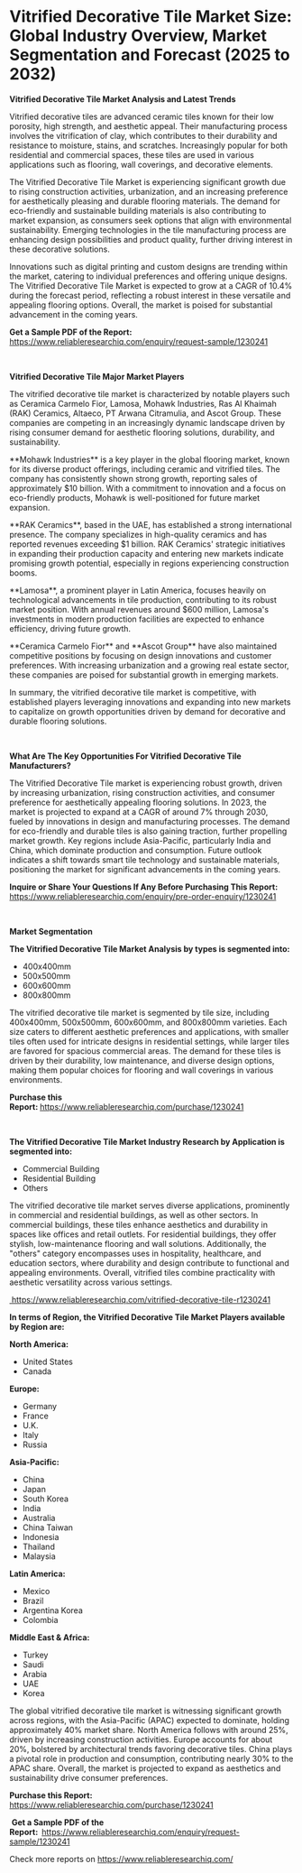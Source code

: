 <p><h1>Vitrified Decorative Tile Market Size: Global Industry Overview, Market Segmentation and Forecast (2025 to 2032)</h1></p><p><strong>Vitrified Decorative Tile Market Analysis and Latest Trends</strong></p>
<p><p>Vitrified decorative tiles are advanced ceramic tiles known for their low porosity, high strength, and aesthetic appeal. Their manufacturing process involves the vitrification of clay, which contributes to their durability and resistance to moisture, stains, and scratches. Increasingly popular for both residential and commercial spaces, these tiles are used in various applications such as flooring, wall coverings, and decorative elements.</p><p>The Vitrified Decorative Tile Market is experiencing significant growth due to rising construction activities, urbanization, and an increasing preference for aesthetically pleasing and durable flooring materials. The demand for eco-friendly and sustainable building materials is also contributing to market expansion, as consumers seek options that align with environmental sustainability. Emerging technologies in the tile manufacturing process are enhancing design possibilities and product quality, further driving interest in these decorative solutions.</p><p>Innovations such as digital printing and custom designs are trending within the market, catering to individual preferences and offering unique designs. The Vitrified Decorative Tile Market is expected to grow at a CAGR of 10.4% during the forecast period, reflecting a robust interest in these versatile and appealing flooring options. Overall, the market is poised for substantial advancement in the coming years.</p></p>
<p><strong>Get a Sample PDF of the Report:&nbsp;</strong> <a href="https://www.reliableresearchiq.com/enquiry/request-sample/1230241?utm_campaign=2232&utm_medium=2&utm_source=Github&utm_content=ia&utm_term=03022025&utm_id=vitrified-decorative-tile">https://www.reliableresearchiq.com/enquiry/request-sample/1230241</a></p>
<p>&nbsp;</p>
<p><strong>Vitrified Decorative Tile Major Market Players</strong></p>
<p><p>The vitrified decorative tile market is characterized by notable players such as Ceramica Carmelo Fior, Lamosa, Mohawk Industries, Ras Al Khaimah (RAK) Ceramics, Altaeco, PT Arwana Citramulia, and Ascot Group. These companies are competing in an increasingly dynamic landscape driven by rising consumer demand for aesthetic flooring solutions, durability, and sustainability.</p><p>**Mohawk Industries** is a key player in the global flooring market, known for its diverse product offerings, including ceramic and vitrified tiles. The company has consistently shown strong growth, reporting sales of approximately $10 billion. With a commitment to innovation and a focus on eco-friendly products, Mohawk is well-positioned for future market expansion.</p><p>**RAK Ceramics**, based in the UAE, has established a strong international presence. The company specializes in high-quality ceramics and has reported revenues exceeding $1 billion. RAK Ceramics' strategic initiatives in expanding their production capacity and entering new markets indicate promising growth potential, especially in regions experiencing construction booms.</p><p>**Lamosa**, a prominent player in Latin America, focuses heavily on technological advancements in tile production, contributing to its robust market position. With annual revenues around $600 million, Lamosa's investments in modern production facilities are expected to enhance efficiency, driving future growth.</p><p>**Ceramica Carmelo Fior** and **Ascot Group** have also maintained competitive positions by focusing on design innovations and customer preferences. With increasing urbanization and a growing real estate sector, these companies are poised for substantial growth in emerging markets.</p><p>In summary, the vitrified decorative tile market is competitive, with established players leveraging innovations and expanding into new markets to capitalize on growth opportunities driven by demand for decorative and durable flooring solutions.</p></p>
<p>&nbsp;</p>
<p><strong>What Are The Key Opportunities For Vitrified Decorative Tile Manufacturers?</strong></p>
<p><p>The Vitrified Decorative Tile market is experiencing robust growth, driven by increasing urbanization, rising construction activities, and consumer preference for aesthetically appealing flooring solutions. In 2023, the market is projected to expand at a CAGR of around 7% through 2030, fueled by innovations in design and manufacturing processes. The demand for eco-friendly and durable tiles is also gaining traction, further propelling market growth. Key regions include Asia-Pacific, particularly India and China, which dominate production and consumption. Future outlook indicates a shift towards smart tile technology and sustainable materials, positioning the market for significant advancements in the coming years.</p></p>
<p><strong>Inquire or Share Your Questions If Any Before Purchasing This Report:</strong> <a href="https://www.reliableresearchiq.com/enquiry/pre-order-enquiry/1230241?utm_campaign=2232&utm_medium=2&utm_source=Github&utm_content=ia&utm_term=03022025&utm_id=vitrified-decorative-tile">https://www.reliableresearchiq.com/enquiry/pre-order-enquiry/1230241</a></p>
<p>&nbsp;</p>
<p><strong>Market Segmentation</strong></p>
<p><strong>The Vitrified Decorative Tile Market Analysis by types is segmented into:</strong></p>
<p><ul><li>400x400mm</li><li>500x500mm</li><li>600x600mm</li><li>800x800mm</li></ul></p>
<p><p>The vitrified decorative tile market is segmented by tile size, including 400x400mm, 500x500mm, 600x600mm, and 800x800mm varieties. Each size caters to different aesthetic preferences and applications, with smaller tiles often used for intricate designs in residential settings, while larger tiles are favored for spacious commercial areas. The demand for these tiles is driven by their durability, low maintenance, and diverse design options, making them popular choices for flooring and wall coverings in various environments.</p></p>
<p><strong>Purchase this Report:&nbsp;</strong><a href="https://www.reliableresearchiq.com/purchase/1230241?utm_campaign=2232&utm_medium=2&utm_source=Github&utm_content=ia&utm_term=03022025&utm_id=vitrified-decorative-tile">https://www.reliableresearchiq.com/purchase/1230241</a></p>
<p>&nbsp;</p>
<p><strong>The Vitrified Decorative Tile Market Industry Research by Application is segmented into:</strong></p>
<p><ul><li>Commercial Building</li><li>Residential Building</li><li>Others</li></ul></p>
<p><p>The vitrified decorative tile market serves diverse applications, prominently in commercial and residential buildings, as well as other sectors. In commercial buildings, these tiles enhance aesthetics and durability in spaces like offices and retail outlets. For residential buildings, they offer stylish, low-maintenance flooring and wall solutions. Additionally, the "others" category encompasses uses in hospitality, healthcare, and education sectors, where durability and design contribute to functional and appealing environments. Overall, vitrified tiles combine practicality with aesthetic versatility across various settings.</p></p>
<p><a href="https://www.reliableresearchiq.com/vitrified-decorative-tile-r1230241?utm_campaign=2232&utm_medium=2&utm_source=Github&utm_content=ia&utm_term=03022025&utm_id=vitrified-decorative-tile">&nbsp;https://www.reliableresearchiq.com/vitrified-decorative-tile-r1230241</a></p>
<p><strong>In terms of Region, the Vitrified Decorative Tile Market Players available by Region are:</strong></p>
<p>
    <p> <strong> North America: </strong>
        <ul>
            <li>United States</li>
            <li>Canada</li>
        </ul>
        </p> 
    <p> <strong> Europe: </strong>
        <ul>
            <li>Germany</li>
            <li>France</li>
            <li>U.K.</li>
            <li>Italy</li>
            <li>Russia</li>
        </ul>
        </p> 
    <p> <strong> Asia-Pacific: </strong>
        <ul>
            <li>China</li>
            <li>Japan</li>
            <li>South Korea</li>
            <li>India</li>
            <li>Australia</li>
            <li>China Taiwan</li>
            <li>Indonesia</li>
            <li>Thailand</li>
            <li>Malaysia</li>
        </ul>
        </p> 
    <p> <strong> Latin America: </strong>
        <ul>
            <li>Mexico</li>
            <li>Brazil</li>
            <li>Argentina Korea</li>
            <li>Colombia</li>
        </ul>
        </p> 
    <p> <strong> Middle East & Africa: </strong>
        <ul>
            <li>Turkey</li>
            <li>Saudi</li>
            <li>Arabia</li>
            <li>UAE</li>
            <li>Korea</li>
        </ul>
    </p>
    </p>
<p><p>The global vitrified decorative tile market is witnessing significant growth across regions, with the Asia-Pacific (APAC) expected to dominate, holding approximately 40% market share. North America follows with around 25%, driven by increasing construction activities. Europe accounts for about 20%, bolstered by architectural trends favoring decorative tiles. China plays a pivotal role in production and consumption, contributing nearly 30% to the APAC share. Overall, the market is projected to expand as aesthetics and sustainability drive consumer preferences.</p></p>
<p><strong>Purchase this Report: </strong><a href="https://www.reliableresearchiq.com/purchase/1230241?utm_campaign=2232&utm_medium=2&utm_source=Github&utm_content=ia&utm_term=03022025&utm_id=vitrified-decorative-tile">https://www.reliableresearchiq.com/purchase/1230241</a></p>
<p>&nbsp;<strong>Get a Sample PDF of the Report:&nbsp;&nbsp;</strong><a href="https://www.reliableresearchiq.com/enquiry/request-sample/1230241?utm_campaign=2232&utm_medium=2&utm_source=Github&utm_content=ia&utm_term=03022025&utm_id=vitrified-decorative-tile">https://www.reliableresearchiq.com/enquiry/request-sample/1230241</a></p>
<p><strong></strong></p>
<p>Check more reports on <a href="https://www.reliableresearchiq.com/?utm_campaign=2232&utm_medium=2&utm_source=Github&utm_content=ia&utm_term=03022025&utm_id=vitrified-decorative-tile">https://www.reliableresearchiq.com/</a></p>